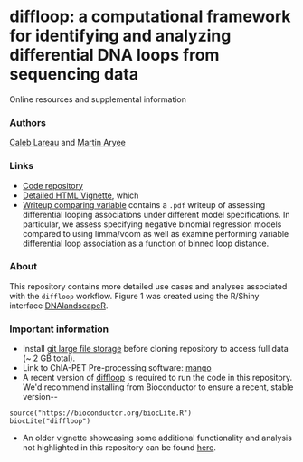 <br><br>
# diffloop: a computational framework for identifying and analyzing differential DNA loops from sequencing data

Online resources and supplemental information

### Authors
[Caleb Lareau](mailto:caleblareau@g.harvard.edu) and [Martin Aryee](https://aryee.mgh.harvard.edu/)

### Links
- [Code repository](https://github.com/aryeelab/diffloop-paper)
- [Detailed HTML Vignette](vignette/diffloop_vignette.html), which 
- [Writeup comparing variable](vignette/models_sizeFactors/writeup.pdf) contains a `.pdf` writeup
of assessing differential looping associations under different model specifications. In particular,
we assess specifying negative binomial regression models compared to using limma/voom as well
as examine performing variable differential loop association as a function of binned loop distance. 

### About
This repository contains more detailed use cases and analyses associated with the `diffloop` workflow.
Figure 1 was created using the R/Shiny interface [DNAlandscapeR](https://dnalandscaper.aryeelab.org). 

### Important information
- Install [git large file storage](https://git-lfs.github.com/) before cloning repository to access full data (~ 2 GB total).
- Link to ChIA-PET Pre-processing software: [mango](https://github.com/dphansti/mango)
- A recent version of [diffloop](https://bioconductor.org/packages/release/bioc/html/diffloop.html)
is required to run the code in this repository.
We'd recommend installing from Bioconductor to ensure a recent, stable version--
```
source("https://bioconductor.org/biocLite.R")
biocLite("diffloop")
```

- An older vignette showcasing some additional functionality and analysis not highlighted in this 
repository can be found [here](https://rpubs.com/caleblareau/diffloop_vignette).

<br><br>



